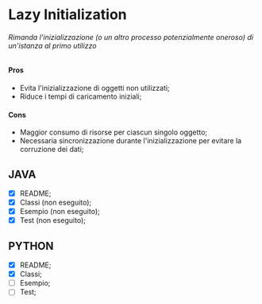 # Lazy Initialization
###### Rimanda l'inizializzazione (o un altro processo potenzialmente oneroso) di un'istanza al primo utilizzo

#### Pros
- Evita l'inizializzazione di oggetti non utilizzati;
- Riduce i tempi di caricamento iniziali;

#### Cons
- Maggior consumo di risorse per ciascun singolo oggetto;
- Necessaria sincronizzazione durante l'inizializzazione per evitare la corruzione dei dati;

## JAVA
- [x] README;
- [x] Classi (non eseguito);
- [x] Esempio (non eseguito);
- [X] Test (non eseguito);

## PYTHON
- [x] README;
- [x] Classi;
- [ ] Esempio;
- [ ] Test;
